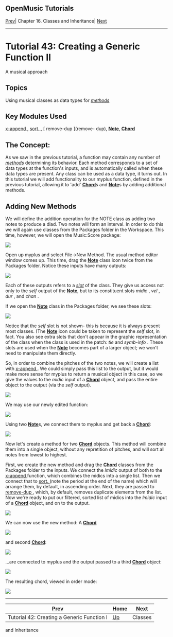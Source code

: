 OpenMusic Tutorials  
---  
[Prev](tut.gen.42)| Chapter 16. Classes and Inheritance|
[Next](tut.gen.44-45)  
  
* * *

# Tutorial 43: Creating a Generic Function II

A musical approach

## Topics

Using musical classes as data types for [_methods_](glossary#METHOD)

## Key Modules Used

[ x-append ](x-append), [ sort. ](sort), [ remove-dup ](remove-
dup), [**Note**](note), [**Chord**](chord)

## The Concept:

As we saw in the previous tutorial, a function may contain any number of
[_methods_](glossary#METHOD) determining its behavior. Each method
corresponds to a set of data types at the function's inputs, and is
automatically called when these data types are present. Any class can be used
as a data type, it turns out. In this tutorial we will add functionality to
our  myplus  function, defined in the previous tutorial, allowing it to 'add'
[**Chord**](chord)s and [**Note**](note)s by adding additional
methods.

## Adding New Methods

We will define the addition operation for the NOTE class as adding two notes
to produce a diad. Two notes will form an interval. In order to do this we
will again use classes from the  Packages  folder in the Workspace. This time,
however, we will open the Music:Score package:

![](figures/tutorials/general/43a.png)

Open up  myplus  and select File->New Method. The usual method editor window
comes up. This time, drag the [**Note**](note) class icon twice from the
 Packages  folder. Notice these inputs have many outputs:

![](figures/tutorials/general/43b.png)

Each of these outputs refers to a [_slot_](glossary#SLOT) of the class.
They give us access not only to the  _self_  output of the
[**Note**](note), but to its constituent slots  _midic_  ,  _vel_  ,
 _dur_  , and  _chan_ .

If we open the [**Note**](note) class in the  Packages  folder, we see
these slots:

![](figures/tutorials/general/43c.png)

Notice that the  _self_  slot is not shown- this is because it is always
present most classes. (The [**Note**](note) icon could be taken to
represent the  _self_  slot, in fact. You also see extra slots that don't
appear in the graphic representation of the class when the class is used in
the patch:  _tie_  and  _symb-info_ . These slots are used when the
[**Note**](note) becomes part of a larger object; we won't need to
manipulate them directly.

So, in order to combine the pitches of the two notes, we will create a list
with [ x-append ](x-append). We could simply pass this list to the
output, but it would make more sense for  myplus  to return a musical object
in this case, so we give the values to the  _midic_  input of a
[**Chord**](chord) object, and pass the entire object to the output (via
the  _self_  output).

![](figures/tutorials/general/43e.png)

We may use our newly edited function:

![](figures/tutorials/general/43f.png)

Using two [**Note**](note)s, we connect them to  myplus  and get back a
[**Chord**](chord):

![](figures/tutorials/general/43g.png)

Now let's create a method for two [**Chord**](chord) objects. This method
will combine them into a single object, without any repretition of pitches,
and will sort all notes from lowest to highest.

First, we create the new method and drag the [**Chord**](chord) classes
from the  Packages  folder to the inputs. We connect the  _lmidic_  output of
both to the [ x-append ](x-append) function, which combines the midics
into a single list. Then we connect that to [ sort. ](sort) (note the
period at the end of the name) which will arrange them, by default, in
ascending order. Next, they are passed to [ remove-dup ](remove-dup),
which, by default, removes duplicate elements from the list. Now we're ready
to put our filtered, sorted list of midics into the  _lmidic_  input of a
[**Chord**](chord) object, and on to the output.

![](figures/tutorials/general/43h.png)

We can now use the new method: A [**Chord**](chord)

![](figures/tutorials/general/43j.png)

and second [**Chord**](chord):

![](figures/tutorials/general/43k.png)

...are connected to  myplus  and the output passed to a third
[**Chord**](chord) object:

![](figures/tutorials/general/43i.png)

The resulting chord, viewed in order mode:

![](figures/tutorials/general/43l.png)

* * *

[Prev](tut.gen.42)| [Home](index)| [Next](tut.gen.44-45)  
---|---|---  
Tutorial 42: Creating a Generic Function I| [Up](tut.gen.42-43)| Classes
and Inheritance


